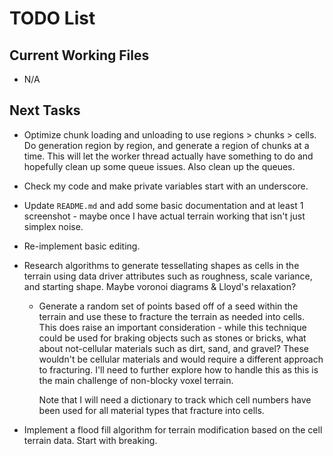 # TODO List

## Current Working Files

- N/A

## Next Tasks

- Optimize chunk loading and unloading to use regions > chunks > cells. Do generation region by region, and generate a region of chunks at a time. This will let the worker thread actually have something to do and hopefully clean up some queue issues. Also clean up the queues.

- Check my code and make private variables start with an underscore.

- Update `README.md` and add some basic documentation and at least 1 screenshot - maybe once I have actual terrain working that isn't just simplex noise.

- Re-implement basic editing.

- Research algorithms to generate tessellating shapes as cells in the terrain using data driver attributes such as roughness, scale variance, and starting shape. Maybe voronoi diagrams & Lloyd's relaxation?

  - Generate a random set of points based off of a seed within the terrain and use these to fracture the terrain as needed into cells. This does raise an important consideration - while this technique could be used for braking objects such as stones or bricks, what about not-cellular materials such as dirt, sand, and gravel? These wouldn't be cellular materials and would require a different approach to fracturing. I'll need to further explore how to handle this as this is the main challenge of non-blocky voxel terrain.

    Note that I will need a dictionary to track which cell numbers have been used for all material types that fracture into cells.

- Implement a flood fill algorithm for terrain modification based on the cell terrain data. Start with breaking.

